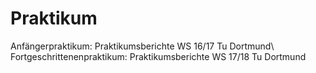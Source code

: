 # Praktikum
Anfängerpraktikum: Praktikumsberichte WS 16/17 Tu Dortmund\\
Fortgeschrittenenpraktikum: Praktikumsberichte WS 17/18 Tu Dortmund
